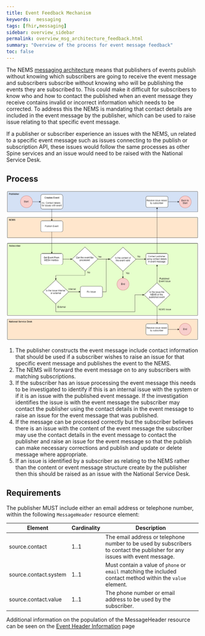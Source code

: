 ```yaml
---
title: Event Feedback Mechanism
keywords:  messaging
tags: [fhir,messaging]
sidebar: overview_sidebar
permalink: overview_msg_architecture_feedback.html
summary: "Overview of the process for event message feedback"
toc: false
---
```


The NEMS [messaging architecture](overview_msg_architecture.html) means that publishers of events publish without knowing which subscribers are going to receive the event message and subscribers subscribe without knowing who will be publishing the events they are subscribed to. This could make it difficult for subscribers to know who and how to contact the published when an event message they receive contains invalid or incorrect information which needs to be corrected. To address this the NEMS is mandating that contact details are included in the event message by the publisher, which can be used to raise issue relating to that specific event message.

If a publisher or subscriber experience an issues with the NEMS, un related to a specific event message such as issues connecting to the publish or subscription API, these issues would follow the same processes as other Spine services and an issue would need to be raised with the National Service Desk.


## Process

<a href="images/overview/event_life_cycle.png" target="_blank"><img src="images/overview/feedback_process.png"></a>

1. The publisher constructs the event message include contact information that should be used if a subscriber wishes to raise an issue for that specific event message and publishes the event to the NEMS.
2. The NEMS will forward the event message on to any subscribers with matching subscriptions.
3. If the subscriber has an issue processing the event message this needs to be investigated to identify if this is an internal issue with the system or if it is an issue with the published event message. If the investigation identifies the issue is with the event message the subscriber may contact the publisher using the contact details in the event message to raise an issue for the event message that was published.
4. If the message can be processed correctly but the subscriber believes there is an issue with the content of the event message the subscriber may use the contact details in the event message to contact the publisher and raise an issue for the event message so that the publish can make necessary corrections and publish and update or delete message where appropriate.
5. If an issue is identified by a subscriber as relating to the NEMS rather than the content or event message structure create by the publisher then this should be raised as an issue with the National Service Desk.


## Requirements

The publisher MUST include either an email address or telephone number, within the following `MessageHeader` resource element:

| Element | Cardinality | Description |
| --- | --- | --- |
| source.contact | 1..1 | The email address or telephone number to be used by subscribers to contact the publisher for any issues with event message. |
| source.contact.system | 1..1 | Must contain a value of `phone` or `email` matching the included contact method within the `value` element. |
| source.contact.value | 1..1 | The phone number or email address to be used by the subscriber. |

Additional information on the population of the MessageHeader resource can be seen on the [Event Header Information](explore_event_header_information.html) page